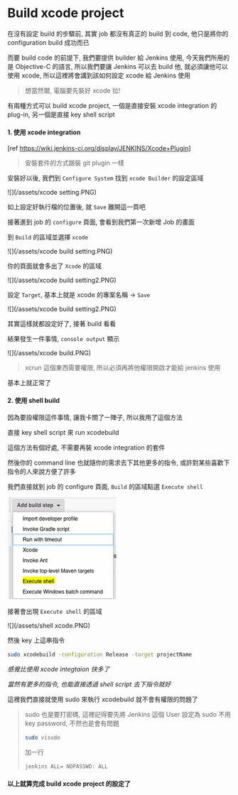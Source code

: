 Build xcode project
====

在沒有設定 build 的步驟前, 其實 job 都沒有真正的 build 到 code, 他只是將你的 configuration build 成功而已

而要 build code 的前提下, 我們要提供 builder 給 Jenkins 使用, 今天我們所用的是 Objective-C 的語言, 所以我們要讓 Jenkins 可以去 build 他, 就必須讓他可以使用 xcode, 所以這裡將會講到該如何設定 xcode 給 Jenkins 使用

> 想當然爾, 電腦要先裝好 xcode 拉!

有兩種方式可以 build xcode project, 一個是直接安裝 xcode integration 的 plug-in, 另一個是直接 key shell script 

#### 1. 使用 xcode integration

[ref https://wiki.jenkins-ci.org/display/JENKINS/Xcode+Plugin]

> 安裝套件的方式跟裝 git plugin 一樣

安裝好以後, 我們到 ```Configure System``` 找到 ```xcode Builder``` 的設定區域

![](/assets/xcode setting.PNG)

如上設定好執行檔的位置後, 就 ```Save``` 離開這一頁吧

接著進到 job 的 ```configure``` 頁面, 會看到我們第一次新增 Job 的畫面

到 ```Build``` 的區域並選擇 ```xcode```

![](/assets/xcode build setting.PNG)

你的頁面就會多出了 ```Xcode``` 的區域

![](/assets/xcode build setting2.PNG)

設定 ```Target```, 基本上就是 xcode 的專案名稱 -> ```Save```

![](/assets/xcode build setting2.PNG)

其實這樣就都設定好了, 接著 build 看看

結果發生一件事情, ```console output``` 顯示

![](/assets/xcode build.PNG)

> xcrun 這個東西需要權限, 所以必須再將他權限開啟才能給 jenkins 使用

基本上就正常了

#### 2. 使用 shell build

因為要設權限這件事情, 讓我卡關了一陣子, 所以我用了這個方法

直接 key shell script 來 run xcodebuild

這個方法有個好處, 不需要再裝 xcode integration 的套件

然後你的 command line 也就隨你的需求去下其他更多的指令, 或許對某些喜歡下指令的人來說方便了許多

我們直接就到 job 的 configure 頁面, ```Build``` 的區域點選 ```Execute shell```

![](/assets/shell.PNG)

接著會出現 ```Execute shell``` 的區域

![](/assets/shell xcode.PNG)

然後 key 上這串指令

```bash
sudo xcodebuild -configuration Release -target projectName
```

_感覺比使用 xcode integtaion 快多了_

_當然有更多的指令, 也能直接透過 shell script 去下指令就好_

這裡我們直接就使用 sudo 來執行 xcodebuild 就不會有權限的問題了

> sudo 也是要打密碼, 這裡記得要先將 Jenkins 這個 User 設定為 sudo 不用 key password, 不然也是會有問題
> ```bash
> sudo visudo
> ```
> 加一行
> ```bash
> jenkins ALL= NOPASSWD: ALL
> ```

#### 以上就算完成 build xcode project 的設定了